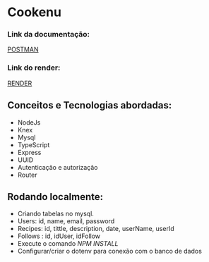 # Cookenu

### Link da documentação: 
  [POSTMAN](https://documenter.getpostman.com/view/22376313/2s93CExwbc)

### Link do render:
 [RENDER](https://cookenu.onrender.com/)
 
 
 
 
 ## Conceitos e Tecnologias abordadas:
 
  - NodeJs
  - Knex
  - Mysql
  - TypeScript
  - Express
  - UUID
  - Autenticação e autorização
  - Router
 
 ## Rodando localmente:
 
 - Criando tabelas no mysql.
 - Users: id, name, email, password
 - Recipes: id, tittle, description, date, userName, userId
 - Follows : id, idUser, idFollow
 - Execute o comando *NPM INSTALL*
 - Configurar/criar o dotenv para conexão com o banco de dados
 
